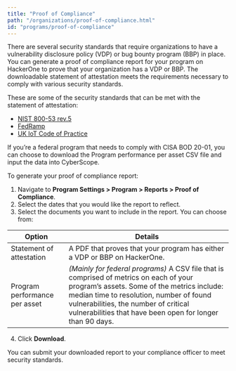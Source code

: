 ```yaml
---
title: "Proof of Compliance"
path: "/organizations/proof-of-compliance.html"
id: "programs/proof-of-compliance"
---
```


There are several security standards that require organizations to have a vulnerability disclosure policy (VDP) or bug bounty program (BBP) in place. You can generate a proof of compliance report for your program on HackerOne to prove that your organization has a VDP or BBP. The downloadable statement of attestation meets the requirements necessary to comply with various security standards.

These are some of the security standards that can be met with the statement of attestation:
* [NIST 800-53 rev.5](https://nvlpubs.nist.gov/nistpubs/SpecialPublications/NIST.SP.800-53r5.pdf)
* [FedRamp](https://www.fedramp.gov/)
* [UK IoT Code of Practice](https://www.gov.uk/government/publications/code-of-practice-for-consumer-iot-security)

If you’re a federal program that needs to comply with CISA BOD 20-01, you can choose to download the Program performance per asset CSV file and input the data into CyberScope.

To generate your proof of compliance report:
1. Navigate to **Program Settings > Program > Reports > Proof of Compliance**.
2. Select the dates that you would like the report to reflect.
3. Select the documents you want to include in the report. You can choose from:

Option | Details
------ | -------
Statement of attestation | A PDF that proves that your program has either a VDP or BBP on HackerOne.
Program performance per asset | *(Mainly for federal programs)* A CSV file that is comprised of metrics on each of your program’s assets. Some of the metrics include: median time to resolution, number of found vulnerabilities, the number of critical vulnerabilities that have been open for longer than 90 days.

4. Click **Download**.

You can submit your downloaded report to your compliance officer to meet security standards.
